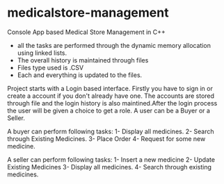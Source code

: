 # medicalstore-management
Console App based Medical Store Management in C++

* all the tasks are performed through the dynamic memory allocation using linked lists.
* The overall history is maintained through files
* Files type used is .CSV
* Each and everything is updated to the files.

Project starts with a Login based interface. Firstly you have to sign in or create a account if you don't already have one. The accounts are stored through file and the
login history is also maintined.After the login process the user will be given a choice to get a role. A user can be a Buyer or a Seller.

A buyer can perform following tasks:
1- Display all medicines.
2- Search through Existing Medicines.
3- Place Order
4- Request for some new medicine.

A seller can perform following tasks:
1- Insert a new medicine
2- Update Existing Medicines
3- Display all medicines.
4- Search through existing medicines.

